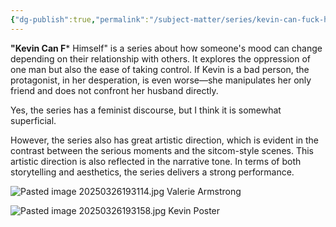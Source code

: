 ```yaml
---
{"dg-publish":true,"permalink":"/subject-matter/series/kevin-can-fuck-himself/"}
---
```


**"Kevin Can F*** Himself" is a series about how someone's mood can change depending on their relationship with others. It explores the oppression of one man but also the ease of taking control. If Kevin is a bad person, the protagonist, in her desperation, is even worse—she manipulates her only friend and does not confront her husband directly.

Yes, the series has a feminist discourse, but I think it is somewhat superficial.

However, the series also has great artistic direction, which is evident in the contrast between the serious moments and the sitcom-style scenes. This artistic direction is also reflected in the narrative tone. In terms of both storytelling and aesthetics, the series delivers a strong performance.


![Pasted image 20250326193114.jpg](/img/user/DB/Pasted%20image%2020250326193114.jpg)
Valerie Armstrong

![Pasted image 20250326193158.jpg](/img/user/DB/Pasted%20image%2020250326193158.jpg)
Kevin Poster

